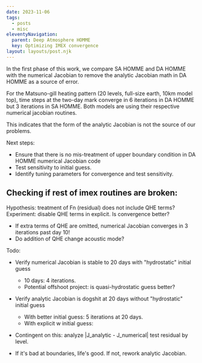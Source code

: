 ```yaml
---
date: 2023-11-06
tags:
  - posts
  - misc
eleventyNavigation:
  parent: Deep Atmosphere HOMME
  key: Optimizing IMEX convergence
layout: layouts/post.njk
---
```


In the first phase of this work, we compare SA HOMME and DA HOMME with the numerical Jacobian 
to remove the analytic Jacobian math in DA HOMME as a source of error. 

For the Matsuno-gill heating pattern (20 levels, full-size earth, 10km model top), time steps 
at the two-day mark converge in 6 iterations in DA HOMME but 3 iterations in SA HOMME.
Both models are using their respective numerical jacobian routines.

This indicates that the form of the analytic Jacobian is not the source of our problems.

Next steps:
  * Ensure that there is no mis-treatment of upper boundary condition in DA HOMME numerical Jacobian code
  * Test sensitivity to initial guess.
  * Identify tuning parameters for convergence and test sensitivity.


## Checking if rest of imex routines are broken:
Hypothesis: treatment of Fn (residual) does not include QHE terms?
Experiment: disable QHE terms in explicit. Is convergence better?
  * If extra terms of QHE are omitted, numerical Jacobian converges in 3 iterations past day 10!
  * Do addition of QHE change acoustic mode? 
  
Todo:
  * Verify numerical Jacobian is stable to 20 days with "hydrostatic" initial guess
    * 10 days: 4 iterations.
    * Potential offshoot project: is quasi-hydrostatic guess better?
    
  * Verify analytic Jacobian is dogshit at 20 days without "hydrostatic" initial guess
    * With better initial guess: 5 iterations at 20 days.
    * With explicit w initial guess:
  * Contingent on this: analyze |J_analytic - J_numerical| test residual by level.
  * If it's bad at boundaries, life's good. If not, rework analytic Jacobian.

